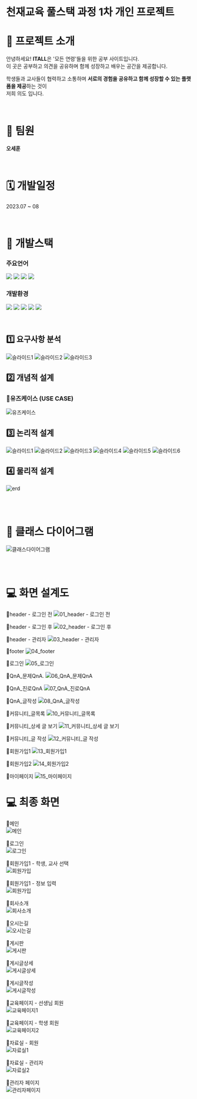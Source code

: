# 천재교육 풀스택 과정 1차 개인 프로젝트 

# 📂 프로젝트 소개 

안녕하세요! **ITALL**은 '모든 연령'들을 위한 공부 사이트입니다.  
이 곳은 공부하고 의견을 공유하며 함께 성장하고 배우는 공간을 제공합니다.

 학생들과 교사들이 협력하고 소통하며
 **서로의 경험을 공유하고 함께 성장할 수 있는 플랫폼을 제공**하는 것이   
 저희 의도 입니다.
 

<br/>
  



  

# 👤 팀원
**오세훈**

<br/>

# 🗓 개발일정  
2023.07 ~ 08


<br/>

#  🔨 개발스택

### 주요언어
<img  src="https://img.shields.io/badge/java-007396?style=for-the-badge&logo=java&logoColor=white"> <img  src="https://img.shields.io/badge/html5-E34F26?style=for-the-badge&logo=html5&logoColor=white">
<img  src="https://img.shields.io/badge/css-1572B6?style=for-the-badge&logo=css3&logoColor=white">
<img  src="https://img.shields.io/badge/javascript-F7DF1E?style=for-the-badge&logo=javascript&logoColor=black">






### 개발환경
<img  src="https://img.shields.io/badge/apache tomcat-F8DC75?style=for-the-badge&logo=apachetomcat&logoColor=white"> <img  src="https://img.shields.io/badge/github-181717?style=for-the-badge&logo=github&logoColor=white">
<img  src="https://img.shields.io/badge/git-F05032?style=for-the-badge&logo=git&logoColor=white">
<img  src="https://img.shields.io/badge/intellijidea-6A5FBB?style=for-the-badge&logo=intellijidea&logoColor=white"> <img  src="https://img.shields.io/badge/mariaDB-003545?style=for-the-badge&logo=mariaDB&logoColor=white">  

<br/>


## 1️⃣ 요구사항 분석
![슬라이드1](https://github.com/kuyejin/project1/assets/65212187/55be3641-041a-4677-910a-fc34cdf579e4)
![슬라이드2](https://github.com/kuyejin/project1/assets/65212187/ac3b3d27-b9ef-453f-bf0b-760b0b084832)
![슬라이드3](https://github.com/kuyejin/project1/assets/65212187/8f76c49e-68b3-4d2d-b1be-4842e110b9f1)

## 2️⃣ 개념적 설계

### 🔹유즈케이스 (USE CASE)
![유즈케이스](https://github.com/kuyejin/project1/assets/65212187/06b63eab-69a5-4a46-a687-ee9504319ed1)


## 3️⃣ 논리적 설계
![슬라이드1](/images/논리적설계/슬라이드1.PNG)
![슬라이드2](/images/논리적설계/슬라이드2.PNG)
![슬라이드3](/images/논리적설계/슬라이드3.PNG)
![슬라이드4](/images/논리적설계/슬라이드4.PNG)
![슬라이드5](/images/논리적설계/슬라이드5.PNG)
![슬라이드6](/images/논리적설계/슬라이드6.PNG)
## 4️⃣ 물리적 설계
![erd](/images/erd.png)  

<br/>
<br/>

# 📐 클래스 다이어그램
![클래스다이어그램](/images/class.png)  

<br/>
<br/>

#  💻 화면 설계도
🔹header - 로그인 전
![01_header - 로그인 전](https://github.com/kuyejin/project1/assets/65212187/f0f5b725-4483-4afe-b869-f485e7dbc848)

🔹header - 로그인 후
![02_header - 로그인 후](https://github.com/kuyejin/project1/assets/65212187/23cd8622-dff6-4d4b-90f2-a025817cbffd)

🔹header - 관리자
![03_header - 관리자](https://github.com/kuyejin/project1/assets/65212187/c2936122-a4b2-4ec3-b718-8951de815a11)

🔹footer
![04_footer](https://github.com/kuyejin/project1/assets/65212187/ad569649-7315-4942-9cda-a3efebd5f138)

🔹로그인
![05_로그인](https://github.com/kuyejin/project1/assets/65212187/fa953edc-7de8-4848-b46e-36560311e513)

🔹QnA_문제QnA.
![06_QnA_문제QnA](https://github.com/kuyejin/project1/assets/65212187/a0c70393-d6f5-4a0f-bae4-264e2e64e2b2)

🔹QnA_진로QnA
![07_QnA_진로QnA](https://github.com/kuyejin/project1/assets/65212187/ce0e7ab5-2e0b-45b9-a659-312cc3b758cc)

🔹QnA_글작성
![08_QnA_글작성](https://github.com/kuyejin/project1/assets/65212187/aea322eb-e7c5-4c19-bf46-6bb55b81fc4e)

🔹커뮤니티_글목록
![10_커뮤니티_글목록](https://github.com/kuyejin/project1/assets/65212187/b7ef830d-328d-496e-8048-74abcdfc9a7a)

🔹커뮤니티_상세 글 보기
![11_커뮤니티_상세 글 보기](https://github.com/kuyejin/project1/assets/65212187/fb772e79-45e7-4d57-b32a-850c19a61009)

🔹커뮤니티_글 작성
![12_커뮤니티_글 작성](https://github.com/kuyejin/project1/assets/65212187/49cf886c-6184-4f28-911b-71f0a45169f8)

🔹회원가입1
![13_회원가입1](https://github.com/kuyejin/project1/assets/65212187/1146cdb0-5dff-4119-86c8-8b8485f937b4)

🔹회원가입2
![14_회원가입2](https://github.com/kuyejin/project1/assets/65212187/71a6dd55-dfc9-4cd6-8523-66a1184a0316)

🔹마이페이지
![15_마이페이지](https://github.com/kuyejin/project1/assets/65212187/f64f83f7-b2ed-4bf8-9bba-c22c26b8ce59)

# 💻 최종 화면
🔹메인<br>
![메인](/images/fnl/메인화면.PNG)

🔹로그인<br>
![로그인](/images/fnl/로그인.PNG)

🔹회원가입1 - 학생, 교사 선택<br>
![회원가입](/images/fnl/회원가입1.PNG)

🔹회원가입1 - 정보 입력<br>
![회원가입](/images/fnl/회원가입2.PNG)

🔹회사소개<br>
![회사소개](/images/fnl/회사소개.PNG)

🔹오시는길<br>
![오시는길](/images/fnl/오시는길.PNG)

🔹게시판<br>
![게시판](/images/fnl/게시판.PNG)

🔹게시글상세<br>
![게시글상세](/images/fnl/게시글상세.PNG)

🔹게시글작성<br>
![게시글작성](/images/fnl/게시글작성.PNG)

🔹교육페이지 - 선생님 회원<br>
![교육페이지1](/images/fnl/교육선생님.PNG)

🔹교육페이지 - 학생 회원<br>
![교육페이지2](/images/fnl/교육학생.PNG)

🔹자료실 - 회원<br>
![자료실1](/images/fnl/자료실회원.PNG)

🔹자료실 - 관리자<br>
![자료실2](/images/fnl/자료실관리자.PNG)

🔹관리자 페이지<br>
![관리자페이지](/images/fnl/관리자페이지.PNG)
